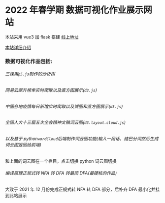 # 2022 年春学期 数据可视化作业展示网站

本站采用 vue3 加 flask 搭建
[线上地址](https://datavisualization.zwt666.top/)

[本站详细介绍](https://zwt666.top/index.php/archives/64/)

### 数据可视化作品包括:

###### 三棵用`p5.js`制作的分析树

###### 网易云飙升榜单实时爬取以及直方图展示(`d3.js`)

###### 中国各地疫情每日新增实时爬取以及饼图和直方图展示(`d3.js`)

###### 全国人大十三届五次全会精神文稿词云图(`d3.layout.cloud.js`)

###### 以及基于 python`wordCloud`后端制作词云图功能(输入一段话，结巴分词然后生成词云图返回给前端)

和上面的词云图在一个栏目，点击切换 python 词云图切换

###### 编译原理正规式转 NFA 转 DFA 转最简 DFA(最硬核的作品)

大致于 2021 年 12 月份完成正规式转 NFA 转 DFA 部分，后补齐 DFA 最小化并挂到此站展示
